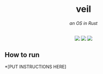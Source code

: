 <p align="center">
 <h1 align="center">veil</h1>
 <h6 align="center">an OS in Rust</h6>
</p>
  <p align="center">
    <img src="https://img.shields.io/github/repo-size/jdadonut/veil?style=for-the-badge"/>
    <img src="https://img.shields.io/github/languages/top/jdadonut/veil?style=for-the-badge"/>
    <img src="https://img.shields.io/github/commit-activity/m/jdadonut/veil?style=for-the-badge"/>
  </p>
 
## How to run
*[PUT INSTRUCTIONS HERE]
